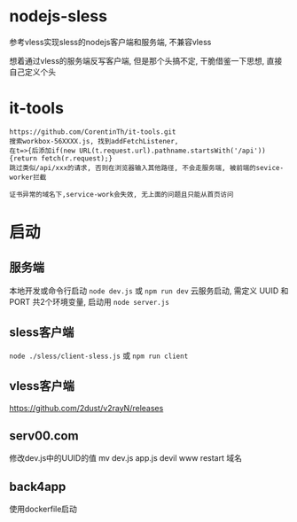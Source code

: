# nodejs-sless
参考vless实现sless的nodejs客户端和服务端, 不兼容vless

想着通过vless的服务端反写客户端, 但是那个头搞不定, 
干脆借鉴一下思想, 直接自己定义个头


# it-tools 
```
https://github.com/CorentinTh/it-tools.git
搜索workbox-56XXXX.js, 找到addFetchListener, 
在t=>{后添加if(new URL(t.request.url).pathname.startsWith('/api')){return fetch(r.request);}
跳过类似/api/xxx的请求, 否则在浏览器输入其他路径, 不会走服务端, 被前端的sevice-worker拦截

证书异常的域名下,service-work会失效, 无上面的问题且只能从首页访问
```

# 启动
## 服务端
本地开发或命令行启动 `node dev.js` 或 `npm run dev`
云服务启动, 需定义 UUID 和 PORT 共2个环境变量, 启动用 `node server.js`

## sless客户端
`node ./sless/client-sless.js` 或  `npm run client`

## vless客户端
https://github.com/2dust/v2rayN/releases

## serv00.com
修改dev.js中的UUID的值
mv dev.js app.js
devil www restart 域名

## back4app
使用dockerfile启动